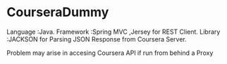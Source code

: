 # CourseraDummy

Language        :Java.
Framework      :Spring MVC ,Jersey for REST Client.
Library            :JACKSON for Parsing JSON Response from Coursera Server.

Problem may arise in accesing Coursera API if run from behind a Proxy
